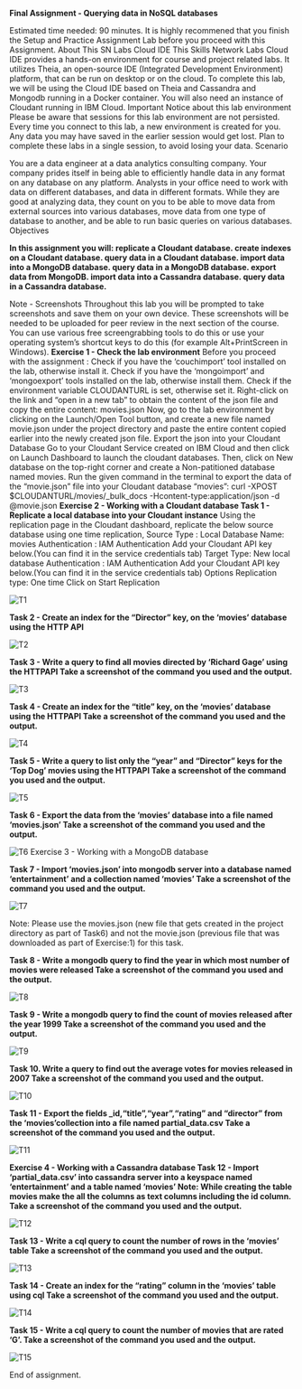 **Final Assignment - Querying data in NoSQL
databases**

Estimated time needed: 90 minutes.
It is highly recommened that you finish the Setup and Practice Assignment Lab before you proceed with this
Assignment.
About This SN Labs Cloud IDE
This Skills Network Labs Cloud IDE provides a hands-on environment for course and project related labs. It
utilizes Theia, an open-source IDE (Integrated Development Environment) platform, that can be run on desktop
or on the cloud. To complete this lab, we will be using the Cloud IDE based on Theia and Cassandra and
Mongodb running in a Docker container. You will also need an instance of Cloudant running in IBM Cloud.
Important Notice about this lab environment
Please be aware that sessions for this lab environment are not persisted. Every time you connect to this lab, a
new environment is created for you. Any data you may have saved in the earlier session would get lost. Plan to
complete these labs in a single session, to avoid losing your data.
Scenario

You are a data engineer at a data analytics consulting company. Your company prides itself in being able to
efficiently handle data in any format on any database on any platform. Analysts in your office need to work with
data on different databases, and data in different formats. While they are good at analyzing data, they count on
you to be able to move data from external sources into various databases, move data from one type of database
to another, and be able to run basic queries on various databases.
Objectives

**In this assignment you will:
replicate a Cloudant database.
create indexes on a Cloudant database.
query data in a Cloudant database.
import data into a MongoDB database.
query data in a MongoDB database.
export data from MongoDB.
import data into a Cassandra database.
query data in a Cassandra database.**

Note - Screenshots
Throughout this lab you will be prompted to take screenshots and save them on your own device. These
screenshots will be needed to be uploaded for peer review in the next section of the course. You can use various
free screengrabbing tools to do this or use your operating system’s shortcut keys to do this (for example
Alt+PrintScreen in Windows).
**Exercise 1 - Check the lab environment**
Before you proceed with the assignment :
Check if you have the ‘couchimport’ tool installed on the lab, otherwise install it.
Check if you have the ‘mongoimport’ and ‘mongoexport’ tools installed on the lab, otherwise install them.
Check if the environment variable CLOUDANTURL is set, otherwise set it.
Right-click on the link and “open in a new tab” to obtain the content of the json file and copy the entire content:
movies.json
Now, go to the lab environment by clicking on the Launch/Open Tool button, and create a new file named
movie.json under the project directory and paste the entire content copied earlier into the newly created json file.
Export the json into your Cloudant Database
Go to your Cloudant Service created on IBM Cloud and then click on Launch Dashboard to launch the cloudant
databases. Then, click on New database on the top-right corner and create a Non-patitioned database named
movies.
Run the given command in the terminal to export the data of the “movie.json” file into your Cloudant database
“movies”:
curl -XPOST $CLOUDANTURL/movies/_bulk_docs -Hcontent-type:application/json -d @movie.json
**Exercise 2 - Working with a Cloudant database
Task 1 - Replicate a local database into your Cloudant instance**
Using the replication page in the Cloudant dashboard, replicate the below source database using one time
replication,
Source
Type : Local Database
Name: movies
Authentication : IAM Authentication
Add your Cloudant API key below.(You can find it in the service credentials tab)
Target
Type: New local database
Authentication : IAM Authentication
Add your Cloudant API key below.(You can find it in the service credentials tab)
Options
Replication type: One time
Click on Start Replication

![T1](https://user-images.githubusercontent.com/121275064/233767284-799dd4ad-6efe-4f58-b5fe-8b2530e49afd.JPG)


**Task 2 - Create an index for the “Director” key, on the ‘movies’ database using the HTTP API**

![T2](https://user-images.githubusercontent.com/121275064/233767565-4d8e476a-d4f2-4507-8ba6-68c16a3967e0.JPG)

**Task 3 - Write a query to find all movies directed by ‘Richard Gage’ using the HTTPAPI
Take a screenshot of the command you used and the output.**

![T3](https://user-images.githubusercontent.com/121275064/233767419-b4e88a88-a7e0-4057-b5d8-09af58f6b2ef.JPG)

**Task 4 - Create an index for the “title” key, on the ‘movies’ database using the HTTPAPI
Take a screenshot of the command you used and the output.**

![T4](https://user-images.githubusercontent.com/121275064/233767445-17632af4-bf90-4bec-ad4a-2bcbcec6071c.JPG)

**Task 5 - Write a query to list only the “year” and “Director” keys for the ‘Top Dog’ movies
using the HTTPAPI
Take a screenshot of the command you used and the output.**

![T5](https://user-images.githubusercontent.com/121275064/233767615-c007c3d9-48fd-479b-9ffe-681cfa346383.JPG)

**Task 6 - Export the data from the ‘movies’ database into a file named ‘movies.json’
Take a screenshot of the command you used and the output.**

![T6](https://user-images.githubusercontent.com/121275064/233767571-597db770-0490-4160-bfd8-c1107f18991f.JPG)
Exercise 3 - Working with a MongoDB database

**Task 7 - Import ‘movies.json’ into mongodb server into a database named ‘entertainment’
and a collection named ‘movies’
Take a screenshot of the command you used and the output.**

![T7](https://user-images.githubusercontent.com/121275064/233767574-170ac83f-9379-4a77-9d77-62fecddb799f.JPG)

Note: Please use the movies.json (new file that gets created in the project directory as part of Task6) and not the
movie.json (previous file that was downloaded as part of Exercise:1) for this task.

**Task 8 - Write a mongodb query to find the year in which most number of movies were
released
Take a screenshot of the command you used and the output.**

![T8](https://user-images.githubusercontent.com/121275064/233767577-3e4289c4-1a24-4a73-ae7c-0f8ea27e7bd0.JPG)

**Task 9 - Write a mongodb query to find the count of movies released after the year 1999
Take a screenshot of the command you used and the output.**

![T9](https://user-images.githubusercontent.com/121275064/233767632-92612c31-5e91-42e2-92fa-b112ffd96d7d.JPG)

**Task 10. Write a query to find out the average votes for movies released in 2007
Take a screenshot of the command you used and the output.**

![T10](https://user-images.githubusercontent.com/121275064/233767642-dccd6f4a-26fe-4581-8059-b2b8a80e176a.JPG)

**Task 11 - Export the fields _id,“title”,“year”,“rating” and “director” from the ‘movies’collection into a file named partial_data.csv
Take a screenshot of the command you used and the output.**

![T11](https://user-images.githubusercontent.com/121275064/233767655-ce5281c8-a7ab-4832-9530-a1476df8cf14.JPG)

**Exercise 4 - Working with a Cassandra database
Task 12 - Import ‘partial_data.csv’ into cassandra server into a keyspace named
‘entertainment’ and a table named ‘movies’
Note: While creating the table movies make the all the columns as text columns including the id column.
Take a screenshot of the command you used and the output.**

![T12](https://user-images.githubusercontent.com/121275064/233767689-32ab1cd4-52bc-4319-87ba-4e1df898b584.JPG)

**Task 13 - Write a cql query to count the number of rows in the ‘movies’ table
Take a screenshot of the command you used and the output.**

![T13](https://user-images.githubusercontent.com/121275064/233767725-39aceed6-aa03-499d-bc34-a677f18f4ff3.JPG)

**Task 14 - Create an index for the “rating” column in the ‘movies’ table using cql
Take a screenshot of the command you used and the output.**

![T14](https://user-images.githubusercontent.com/121275064/233767723-b6c6394d-fab5-4905-9185-5ae6b02f5a05.JPG)

**Task 15 - Write a cql query to count the number of movies that are rated ‘G’.
Take a screenshot of the command you used and the output.**

![T15](https://user-images.githubusercontent.com/121275064/233767719-8caba259-23a3-4c57-8fa9-96631196ca5d.JPG)

End of assignment.
